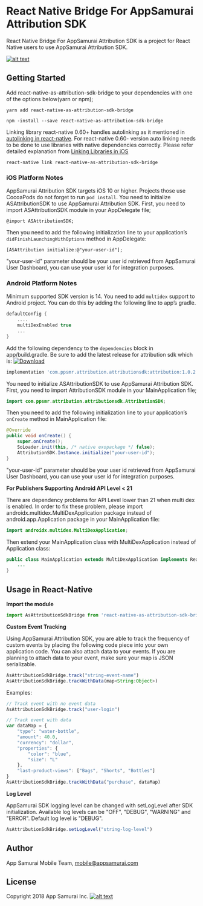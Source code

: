 # React Native Bridge For AppSamurai Attribution SDK
React Native Bridge For AppSamurai Attribution SDK is a project for React Native users to use AppSamurai Attribution SDK.

[![alt text](https://appsamurai.com/wp-content/uploads/2018/10/as_dark_logotype-8.png "AppSamurai")](https://www.appsamurai.com)

## Getting Started
Add react-native-as-attribution-sdk-bridge to your dependencies with one of the options below(yarn or npm);
``` shell
yarn add react-native-as-attribution-sdk-bridge
```
``` shell
npm -install --save react-native-as-attribution-sdk-bridge
```
Linking library
react-native 0.60+ handles autolinking as it mentioned in [autolinking in react-native](https://github.com/react-native-community/cli/blob/master/docs/autolinking.md).
For react-native 0.60- version auto linking needs to be done to use libraries with native dependencies correctly. Please refer detailed explanation from [Linking Libraries in iOS](https://facebook.github.io/react-native/docs/linking-libraries-ios.html)
``` shell
react-native link react-native-as-attribution-sdk-bridge
```
### iOS Platform Notes
AppSamurai Attribution SDK targets iOS 10 or higher.
Projects those use CocoaPods do not forget to run `pod install`. You need to initialize ASAttributionSDK to use AppSamurai Attribution SDK. 
First, you need to import ASAttributionSDK module in your AppDelegate file;
```objc
@import ASAttributionSDK;
```

Then you need to add the following initialization line to your application’s `didFinishLaunchingWithOptions` method in AppDelegate:
```objc
[ASAttribution initialize:@"your-user-id"];
```
"your-user-id" parameter should be your user id retrieved from AppSamurai User Dashboard, you can use your user id for integration purposes.

### Android Platform Notes
Minimum supported SDK version is 14.
You need to add `multidex` support to Android project. You can do this by adding the following line to app’s gradle.
```groovy
defaultConfig {
    ....
    multiDexEnabled true
    ...
}
```

Add the following dependency to the `dependencies` block in app/build.gradle. Be sure to add the latest release for attribution sdk which is: [ ![Download](https://api.bintray.com/packages/appsamurai/maven/attribution/images/download.svg) ](https://bintray.com/appsamurai/maven/attribution/_latestVersion)
```groovy
implementation 'com.ppsmr.attribution.attributionsdk:attribution:1.0.2'
```

You need to initialize ASAttributionSDK to use AppSamurai Attribution SDK. 
First, you need to import AttributionSDK module in your MainApplication file;
```java
import com.ppsmr.attribution.attributionsdk.AttributionSDK;
```

Then you need to add the following initialization line to your application’s `onCreate` method in MainApplication file:
```java
@Override
public void onCreate() {
    super.onCreate();
    SoLoader.init(this, /* native exopackage */ false);
    AttributionSDK.Instance.initialize("your-user-id");
}
```
"your-user-id" parameter should be your user id retrieved from AppSamurai User Dashboard, you can use your user id for integration purposes.

**For Publishers Supporting Android API Level < 21**

There are dependency problems for API Level lower than 21 when multi dex is enabled. In order to fix these problem, please import androidx.multidex.MultiDexApplication package instead of android.app.Application package in your MainApplication file:
```java
import androidx.multidex.MultiDexApplication;
```

Then extend your MainApplication class with MultiDexApplication instead of Application class:
```java
public class MainApplication extends MultiDexApplication implements ReactApplication {
    ...
}
```

## Usage in React-Native
**Import the module**
``` js
import AsAttributionSdkBridge from 'react-native-as-attribution-sdk-bridge';
```
**Custom Event Tracking**

Using AppSamurai Attribution SDK, you are able to track the frequency of custom events by placing the following code piece into your own application code. You can also attach data to your events. If you are planning to attach data to your event, make sure your map is JSON serializable.
``` js
AsAttributionSdkBridge.track("string-event-name")
AsAttributionSdkBridge.trackWithData(map<String:Object>)
```
Examples:
``` js
// Track event with no event data
AsAttributionSdkBridge.track("user-login")

// Track event with data
var dataMap = {
    "type": "water-bottle",
    "amount": 40.0,
    "currency": "dollar",
    "properties": {
        "color": "blue",
        "size": "L"
    },
    "last-product-views": ["Bags", "Shorts", "Bottles"]
}
AsAttributionSdkBridge.trackWithData("purchase", dataMap)
```

**Log Level**

AppSamurai SDK logging level can be changed with setLogLevel after SDK initialization. Available log levels can be "OFF", "DEBUG", "WARNING" and "ERROR". Default log level is "DEBUG".
``` js
AsAttributionSdkBridge.setLogLevel("string-log-level")
```

## Author
App Samurai Mobile Team, mobile@appsamurai.com
## License
Copyright 2018 App Samurai Inc.
[![alt text](https://appsamurai.com/wp-content/uploads/2014/12/web_home_cta_2.png "AppSamurai")](https://www.appsamurai.com)